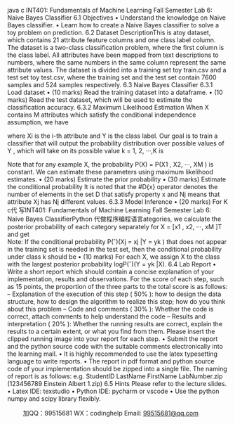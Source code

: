 java c
INT401: Fundamentals of Machine Learning
Fall Semester
Lab 6: Naive Bayes Classifier
6.1          Objectives
•    Understand   the   knowledge   on   Naive   Bayes   classifier.
•    Learn   how   to   create   a   Naive   Bayes   classifier   to   solve   a   toy   problem   on   prediction.
6.2          Dataset   DescriptionThis   is   atoy   dataset, which   contains   21   attribute   feature   columns   and   one   class   label   column.    The   dataset   is a   two-class   classification   problem, where   the   first   column   is   the   class   label.    All   attributes   have   been   mapped from   text   descriptions   to   numbers, where   the   same   numbers   in   the   same   column   represent   the   same   attribute values.   The dataset is divided into   a   training   set   toy   train.csv   and   a   test   set   toy   test.csv,   where   the   training   set   and   the   test   set   contain   7600   samples   and   524   samples   respectively.
6.3          Naive   Bayes   Classifier
6.3.1          Load   dataset
•    (10   marks)      Read   the   training   dataset   into   a   dataframe.
•    (10   marks)      Read   the   test   dataset,   which   will   be   used   to   estimate   the   classification   accuracy.
6.3.2          Maximum   Likelihood   Estimation
When   X   contains   M   attributes   which   satisfy   the   conditional   independence   assumption,   we   have

where   Xi    is   the   i-th   attribute   and   Y   is   the   class   label.    Our   goal   is   to   train   a   classifier   that   will   output   the   probability   distribution   over   possible   values   of Y   ,   which   will   take   on   its   possible   value   k   =   1,   2,   ···,K   is

Note   that   for   any   example   X,   the   probability   P(X)   =   P(X1   ,   X2, ···,   XM   )   is   constant.    We   can   estimate   these   parameters   using   maximum   likelihood   estimates.
•    (20   marks)      Estimate the   prior   probability
•    (30   marks)    Estimate   the   conditional   probability
It is noted that the #D{x} operator denotes   the   number   of elements   in   the   set   D   that   satisfy   property   x   and   Nj    means that   attribute   Xj      has   Nj      different   values.
6.3.3          Model   Inference
•    (20   marks)      For   K   c代 写INT401: Fundamentals of Machine Learning Fall Semester Lab 6: Naive Bayes ClassifierPython
代做程序编程语言ategories,   we   calculate   the   posterior   probability   of each   category   separately   for   X   =   [x1   ,   x2,   ···,   xM   ]T    and get      
Note:    If   the   conditional   probability   P(ˆ)(Xj      =   xj |Y   =   yk   )   that   does   not   appear   in   the   training   set   is   needed   in   the   test   set,   then   the   conditional   probability   under   class   k   should   be           •    (10   marks)       For   each   X,   we   assign   X   to   the   class   with   the   largest   posterior   probability   logP(ˆ)(Y   = yk   |X).
6.4          Lab   Report
•   Write   a   short   report   which   should   contain   a   concise   explanation   of your   implementation,   results   and   observations.
For   the   score   of each   step,   such   as   15   points,   the   proportion   of the   three   parts   to   the   total   score   is   as   follows:
–      Explanation   of   the   execution   of   this   step   (   50% ):   how   to   design   the   data   structure, how   to   design the   algorithm   to   realize   this   step;   how   do   you   think   about   this   problem
–    Code   and   comments   (   30%   ):   Whether   the   code   is   correct,   attach   comments   to   help   understand the   code
–      Results   and   interpretation   (   20%   ):   Whether   the   running   results   are   correct,   explain   the   results   to   a   certain   extent,   or   what   you   find   from   them.      Please   insert   the   clipped   running   image   into your   report   for   each   step.
•    Submit   the   report   and   the   python   source   code   with   the   suitable   comments   electronically   into   the   learning   mall.
•   It   is   highly   recommended   to   use   the   latex   typesetting   language   to   write   reports.
•      The report in pdf format and python source code of your implementation should be   zipped   into   a   single   file.   The   naming   of   report   is   as   follows:
e.g.   StudentID   LastName   FirstName   LabNumber.zip   (123456789   Einstein   Albert         1.zip)
6.5          Hints
Please   refer   to   the   lecture   slides.
•      Latex   IDE: texstudio
•      Python   IDE:   pycharm   or   vscode
•      Use   the   python   numpy   and   scipy   library   flexibly.

         
加QQ：99515681  WX：codinghelp  Email: 99515681@qq.com
